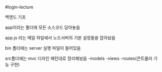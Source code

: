 #login-lecture

백엔드 기초

app이라는 폴더에 모든 소스코드 담아놓음

app.js 라는 메일 파일에서 노드서버의 기본 설정들을 잡아놨음

bin 폴더에는 server 실행 파일이 들어있음

src폴더에는 mvc 디자인 패턴대로 정리해놨음
    -models
    -views
    -routes(콘트롤러 기능 구현)
